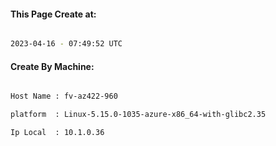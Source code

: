 
   
#### This Page Create at:

```bash

2023-04-16 - 07:49:52 UTC

```

#### Create By Machine:

```bash

Host Name : fv-az422-960

platform  : Linux-5.15.0-1035-azure-x86_64-with-glibc2.35

Ip Local  : 10.1.0.36

```

